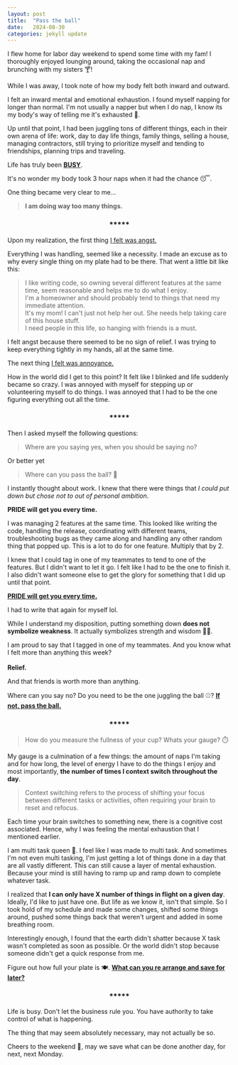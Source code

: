 ```yaml
---
layout: post
title:  "Pass the ball"
date:   2024-08-30
categories: jekyll update
--- 
```



I flew home for labor day weekend to spend some time with my fam! I thoroughly enjoyed lounging around, taking the occasional nap and brunching with my sisters :cocktail:! 

While I was away, I took note of how my body felt both inward and outward.
 
I felt an inward mental and emotional exhaustion. I found myself napping for longer than normal.  I'm not usually a napper but when I do nap, I know its my body's way of telling me it's exhausted :sleeping_bed:. 

 Up until that point, I had been juggling tons of different things, each in their own arena of life: work, day to day life things, family things, selling a house, managing contractors, still trying to prioritize myself and tending to friendships, planning trips and traveling. 
 
 Life has truly been **<u>BUSY</u>**. 

 It's no wonder my body took 3 hour naps when it had the chance :sleeping:.


One thing became very clear to me...

> **I am doing way too many things.**


 <h3 style="display: flex; justify-content: center;">*****</h3>
Upon my realization, the first thing <u>I felt was angst.</u> 

Everything I was handling, seemed like a necessity. I made an excuse as to why every single thing on my plate had to be there. That went a little bit like this: 

> I like writing code, so owning several different features at the same time, seem reasonable and helps me to do what I enjoy. <br>
> I'm a homeowner and should probably tend to things that need my immediate attention. <br>
> It's my mom! I can't just not help her out. She needs help taking care of this house stuff. <br>
> I need people in this life, so hanging with friends is a must. 



I felt angst because there seemed to be no sign of relief. I was trying to keep everything tightly in my hands, all at the same time. 

The next thing <u>I felt was annoyance.</u> 

How in the world did I get to this point? It felt like I blinked and life suddenly became so crazy. I was annoyed with myself for stepping up or volunteering myself to do things. I was annoyed that I had to be the one figuring everything out all the time. 

 <h3 style="display: flex; justify-content: center;">*****</h3>

Then I asked myself the following questions:
> Where are you saying yes, when you should be saying no?

Or better yet

> Where can you pass the ball? :volleyball:

I instantly thought about work. I knew that there were things that *I could put down but chose not to out of personal ambition*.

**PRIDE will get you every time.**

I was managing 2 features at the same time. This looked like writing the code, handling the release, coordinating with different teams, troubleshooting bugs as they came along and handling any other random thing that popped up. This is a lot to do for one feature. Multiply that by 2.

 I knew that I could tag in one of my teammates to tend to one of the features. But I didn't want to let it go. I felt like I had to be the one to finish it. I also didn't want someone else to get the glory for something that I did up until that point. 

**<u>PRIDE will get you every time.</u>**

I had to write that again for myself lol. 


While I understand my disposition, putting something down **does not symbolize weakness**. It actually symbolizes strength and wisdom :muscle::brain:. 

I am proud to say that I tagged in one of my teammates. And you know what I felt more than anything this week? <br><br>**Relief.**

And that friends is worth more than anything. 

Where can you say no? Do you need to be the one juggling the ball :baseball:? 
**<u>If not, pass the ball.</u>**

 <h3 style="display: flex; justify-content: center;">*****</h3>

> How do you measure the fullness of your cup? Whats your gauge? :stopwatch:

My gauge is a culmination of a few things: the amount of naps I'm taking and for how long, the level of energy I have to do the things I enjoy and most importantly, **the number of times I context switch throughout the day**.

> Context switching refers to the process of shifting your focus between different tasks or activities, often requiring your brain to reset and refocus. 

Each time your brain switches to something new, there is a cognitive cost associated. Hence, why I was feeling the mental exhaustion that I mentioned earlier. 

I am multi task queen 	:crown:. I feel like I was made to multi task. And sometimes I'm not even multi tasking, I'm just getting a lot of things done in a day that are all vastly different. This can still cause a layer of mental exhaustion. Because your mind is still having to ramp up and ramp down to complete whatever task. 

I realized that **I can only have X number of things in flight on a given day**. Ideally, I'd like to just have one. But life as we know it, isn't that simple. So I took hold of my schedule and made some changes, shifted some things around, pushed some things back that weren't urgent and added in some breathing room. 

Interestingly enough, I found that the earth didn't shatter because X task wasn't completed as soon as possible. Or the world didn't stop because someone didn't get a quick response from me. 

Figure out how full your plate is :plate_with_cutlery:. **<u>What can you re arrange and save for later?</u>**


<h3 style="display: flex; justify-content: center;">*****</h3>

Life is busy. Don't let the business rule you. You have authority to take control of what is happening. 

The thing that may seem absolutely necessary, may not actually be so.

Cheers to the weekend :wine_glass:, may we save what can be done another day, for next, next Monday. 